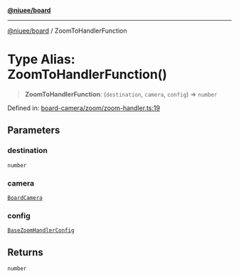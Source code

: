 [**@niuee/board**](../README.md)

***

[@niuee/board](../globals.md) / ZoomToHandlerFunction

# Type Alias: ZoomToHandlerFunction()

> **ZoomToHandlerFunction**: (`destination`, `camera`, `config`) => `number`

Defined in: [board-camera/zoom/zoom-handler.ts:19](https://github.com/niuee/board/blob/a0a1179721d4f4b943b6a9bc156753ac9737e502/src/board-camera/zoom/zoom-handler.ts#L19)

## Parameters

### destination

`number`

### camera

[`BoardCamera`](../interfaces/BoardCamera.md)

### config

[`BaseZoomHandlerConfig`](BaseZoomHandlerConfig.md)

## Returns

`number`

